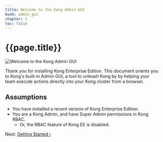 ```yaml
---
title: Welcome to the Kong Admin GUI
book: admin_gui
chapter: 1
toc: false
---
```


# {{page.title}}

![Welcome to the Kong Admin GUI](https://konghq.com/wp-content/uploads/2018/04/dashboard-cluster-management-2.png)

Thank you for installing Kong Enterprise Edition. This document orients you to Kong's built-in Admin GUI, a tool to unleash Kong by by helping your team execute actions directly into your Kong cluster from a browser.

## Assumptions

* You have installed a recent version of Kong Enterprise Edition.
* You are a Kong Admin, and have Super Admin permissions in Kong RBAC.
    * Or, the RBAC feature of Kong EE is disabled.

Next: [Getting Started &rsaquo;]({{page.book.next}})
